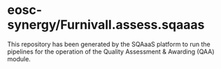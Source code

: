 # eosc-synergy/Furnivall.assess.sqaaas
This repository has been generated by the SQAaaS platform to run the pipelines
for the operation of the
Quality Assessment & Awarding (QAA)
module.